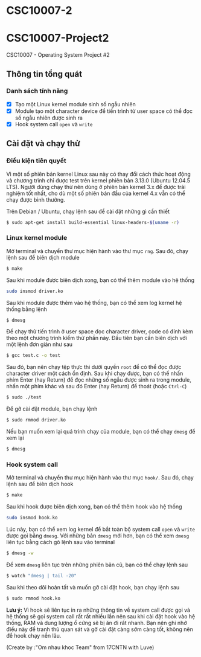 # CSC10007-2
# CSC10007-Project2

CSC10007 - Operating System Project #2

## Thông tin tổng quát

### Danh sách tính năng

- [x] Tạo một Linux kernel module sinh số ngẫu nhiên
- [x] Module tạo một character device để tiến trình từ user space có thể đọc số ngẫu nhiên được sinh ra
- [x] Hook system call `open` và `write`

## Cài đặt và chạy thử

### Điều kiện tiên quyết

Vì một số phiên bản kernel Linux sau này có thay đổi cách thức hoạt động và chương trình chỉ được test trên kernel phiên bản 3.13.0 (Ubuntu 12.04.5 LTS). Người dùng chạy thử nên dùng ở phiên bản kernel 3.x để được trải nghiệm tốt nhất, cho dù một số phiên bản đầu của kernel 4.x vẫn có thể chạy được bình thường.

Trên Debian / Ubuntu, chạy lệnh sau để cài đặt những gì cần thiết

```sh
$ sudo apt-get install build-essential linux-headers-$(uname -r)
```

### Linux kernel module


Mở terminal và chuyển thư mục hiện hành vào thư mục `rng`. Sau đó, chạy lệnh sau để biên dịch module

```sh
$ make
```

Sau khi module được biên dịch xong, bạn có thể thêm module vào hệ thống

```sh
sudo insmod driver.ko
```

Sau khi module được thêm vào hệ thống, bạn có thể xem log kernel hệ thống bằng lệnh

```sh
$ dmesg
```

Để chạy thử tiến trình ở user space đọc character driver, code có đính kèm theo một chương trình kiểm thử phần này. Đầu tiên bạn cần biên dịch với một lệnh đơn giản như sau

```sh
$ gcc test.c -o test
```

Sau đó, bạn nên chạy tệp thực thi dưới quyền `root` để có thể đọc được character driver một cách ổn định. Sau khi chạy được, bạn có thể nhấn phím Enter (hay Return) để đọc những số ngẫu được sinh ra trong module, nhấn một phím khác và sau đó Enter (hay Return) để thoát (hoặc `Ctrl-C`)

```sh
$ sudo ./test
```

Để gỡ cài đặt module, bạn chạy lệnh

```sh
$ sudo rmmod driver.ko
```

Nếu bạn muốn xem lại quá trình chạy của module, bạn có thể chạy `dmesg` để xem lại

```sh
$ dmesg
```

### Hook system call


Mở terminal và chuyển thư mục hiện hành vào thư mục `hook/`. Sau đó, chạy lệnh sau để biên dịch hook

```sh
$ make
```

Sau khi hook được biên dịch xong, bạn có thể thêm hook vào hệ thống

```sh
sudo insmod hook.ko
```

Lúc này, bạn có thể xem log kernel để bắt toàn bộ system call `open` và `write` được gọi bằng `dmesg`. Với những bản `dmesg` mới hơn, bạn có thể xem `dmesg` liên tục bằng cách gõ lệnh sau vào terminal

```sh
$ dmesg -w
```

Để xem `dmesg` liên tục trên những phiên bản cũ, bạn có thể chạy lệnh sau

```sh
$ watch "dmesg | tail -20"
```

Sau khi theo dõi hoàn tất và muốn gỡ cài đặt hook, bạn chạy lệnh sau

```sh
$ sudo rmmod hook.ko
```

**Lưu ý:** Vì hook sẽ liên tục in ra những thông tin về system call được gọi và hệ thống sẽ gọi system call rất rất nhiều lần nên sau khi cài đặt hook vào hệ thống, RAM và dung lượng ổ cứng sẽ bị ăn đi rất nhanh. Bạn nên ghi nhớ điều này để tranh thủ quan sát và gỡ cài đặt càng sớm càng tốt, không nên để hook chạy nền lâu.

(Create by :"Om nhau khoc Team" from 17CNTN with Luve)
